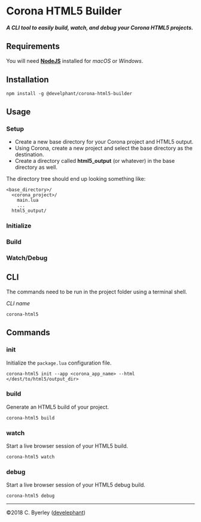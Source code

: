 # Corona HTML5 Builder

___A CLI tool to easily build, watch, and debug your Corona HTML5 projects.___

## Requirements

You will need __[NodeJS](https://nodejs.org/en/download/)__ installed for _macOS_ or _Windows_.

## Installation

```
npm install -g @develphant/corona-html5-builder
```

## Usage

### Setup

 - Create a new base directory for your Corona project and HTML5 output.
 - Using Corona, create a new project and select the base directory as the destination.
 - Create a directory called __html5_output__ (or whatever) in the base directory as well.

The directory tree should end up looking something like:

```
<base_directory>/
  <corona_project>/
    main.lua
    ...
  html5_output/
```

### Initialize

### Build

### Watch/Debug

## CLI

The commands need to be run in the project folder using a terminal shell.

_CLI name_

```
corona-html5
```

## Commands

### init

Initialize the `package.lua` configuration file.

```
corona-html5 init --app <corona_app_name> --html </dest/to/html5/output_dir>
```

### build

Generate an HTML5 build of your project.

```
corona-html5 build
```

### watch

Start a live browser session of your HTML5 build.

```
corona-html5 watch
```

### debug

Start a live browser session of your HTML5 debug build.

```
corona-html5 debug
```
___

&copy;2018 C. Byerley ([develephant](https://develephant.com))